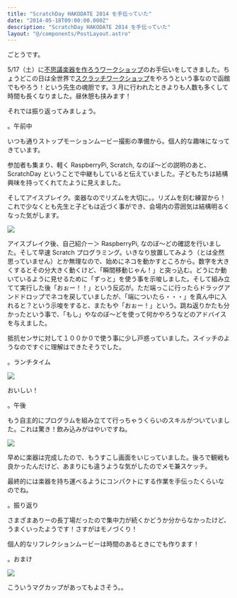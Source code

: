 ```yaml
---
title: "ScratchDay HAKODATE 2014 を手伝っていた"
date: "2014-05-18T09:00:00.000Z"
description: "ScratchDay HAKODATE 2014 を手伝っていた"
layout: "@/components/PostLayout.astro"
---
```


ごとうです。

5/17（土）に[不思議楽器を作ろうワークショップ](http://blog.canpan.info/hako-youth/archive/811)のお手伝いをしてきました。ちょうどこの日は全世界で[スクラッチワークショップ](http://day.scratch.mit.edu/event/2169)をやろうという事なので函館でもやろう！という先生の魂胆です。3 月に行われたときよりも人数も多くして時間も長くなりました。昼休憩も挟みます！

それでは振り返ってみましょう。

。午前中

いつも通りストップモーションムービー撮影の準備から。個人的な趣味になってきています。

参加者も集まり、軽く RaspberryPi, Scratch, なのぼ〜どの説明のあと、ScratchDay ということで中継もしていると伝えていました。子どもたちは結構興味を持ってくれてたように見えました。

そしてアイスブレイク。楽器なのでリズムを大切に。。リズムを刻む練習から！これで少なくとも先生と子どもは近づく事ができ、会場内の雰囲気は結構明るくなった気がします。

![](https://cdn-images-1.medium.com/max/2000/0*g_-wmrGyL-mC-nQ0.jpg)

アイスブレイク後、自己紹介ー＞ RaspberryPi, なのぼ〜どの確認を行いました。そして早速 Scratch プログラミング。いきなり放置してみよう（とは全然思っていません）とか無理なので、始めにネコを動かすところから。数字を大きくするとその分大きく動くけど、「瞬間移動じゃん！」と突っ込む。どうにか動いているように見せるために「ずっと」を使う事を示唆しました。そして組み立てて実行した後「おぉー！！」という反応が。ただ端っこに行ったらドラッグアンドドロップでネコを戻していましたが、「端についたら・・・」を真ん中に入れると？という示唆をすると、またもや「おぉー！」という。跳ね返りかたも分かったという事で、「もし」やなのぼ〜どを使って何かやろうなどのアドバイスを与えました。

抵抗センサに対して１００か０で使う事に少し戸惑っていました。スイッチのようなのですぐに理解はできたそうでした。

。ランチタイム

![](https://cdn-images-1.medium.com/max/2000/0*lfrmwQjlwQruzVMZ.jpg)

おいしい！

。午後

もう自主的にプログラムを組み立てて行っちゃうくらいのスキルがついていました。これは驚き！飲み込みがはやいですね。

![](https://cdn-images-1.medium.com/max/2000/0*jQGe0BGjaf_roPNe.jpg)

早めに楽器は完成したので、もうすこし画面をいじっていました。後ろで観戦も良かったんだけど、あまりにも違うような気がしたのでメモ兼スケッチ。

最終的には楽器を持ち運べるようにコンパクトにする作業を手伝ったくらいなのでね。

。振り返り

さまざまありーの長丁場だったので集中力が続くかどうか分からなかったけど、うまくいったようです！さすがはモノづくり！

個人的なリフレクションムービーは時間のあるときにでも作ります！

。おまけ

![](https://cdn-images-1.medium.com/max/2000/0*01Dj2aqLVdEuWMjE.jpg)

こういうマグカップがあってもよさそう。。
